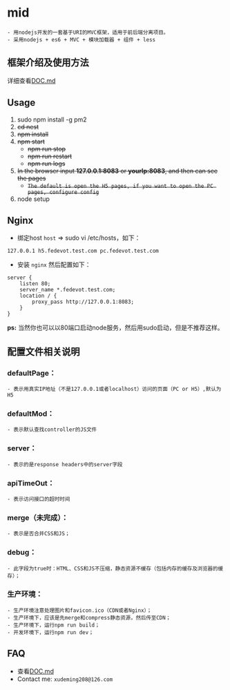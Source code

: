 <p align="center">
	
</p>

# mid
	- 用nodejs开发的一套基于URI的MVC框架，适用于前后端分离项目。
	- 采用nodejs + es6 + MVC + 模块加载器 + 组件 + less

## 框架介绍及使用方法
详细查看[DOC.md](https://github.com/xudeming208/mid/blob/master/DOC.md)


## Usage
1. sudo npm install -g pm2
2. ~~cd nest~~
3. ~~npm install~~
4. ~~npm start~~
	* ~~npm run stop~~
	* ~~npm run restart~~
	* ~~npm run logs~~
5. ~~In the browser input **127.0.0.1:8083** or **yourIp:8083**, and then can see the pages~~
    * ~~`The default is open the H5 pages, if you want to open the PC pages, configure config`~~
6. node setup

## Nginx
* 绑定host `host` => sudo vi /etc/hosts，如下：

```
127.0.0.1 h5.fedevot.test.com pc.fedevot.test.com
```
* 安装 `nginx` 然后配置如下：

```
server {
    listen 80;
    server_name *.fedevot.test.com;
    location / {
        proxy_pass http://127.0.0.1:8083;
    }
}
```

**ps:**
	当然你也可以以80端口启动node服务，然后用sudo启动，但是不推荐这样。

## 配置文件相关说明

### defaultPage：
	- 表示用真实IP地址（不是127.0.0.1或者localhost）访问的页面（PC or H5）,默认为H5

### defaultMod：
	- 表示默认查找controller的JS文件

### server：
	- 表示的是response headers中的server字段

### apiTimeOut：
	- 表示访问接口的超时时间

### merge（未完成）：
	- 表示是否合并CSS和JS；

### debug：
	- 此字段为true时：HTML、CSS和JS不压缩，静态资源不缓存（包括内存的缓存及浏览器的缓存）；

### 生产环境：
	- 生产环境注意处理图片和favicon.ico（CDN或者Nginx）；
	- 生产环境下，应该是先merge和compress静态资源，然后传至CDN；
	- 生产环境下，运行npm run build；
	- 开发环境下，运行npm run dev；

## FAQ
* 查看[DOC.md](https://github.com/xudeming208/mid/blob/master/DOC.md)
* Contact me: `xudeming208@126.com`
